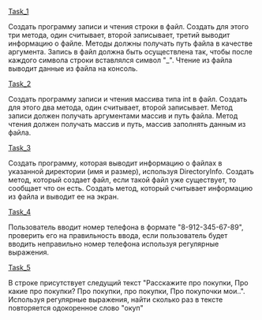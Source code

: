 [Task_1](https://github.com/nomadpyn/CSharp_Lessons/tree/master/12.%20Interaction_with_FileSystem/Task_1)

 Создать программу записи и чтения строки в файл. Создать для этого три метода, один считывает, второй записывает, третий выводит информацию о файле. Методы должны получать путь файла в качестве аргумента. Запись в файл должна быть осуществлена так, чтобы после каждого символа строки вставлялся символ "_". Чтение из файла выводит данные из файла на консоль.

[Task_2](https://github.com/nomadpyn/CSharp_Lessons/tree/master/12.%20Interaction_with_FileSystem/Task_2)

 Создать программу записи и чтения массива типа int в файл. Создать для этого два метода, один считывает, второй записывает. Метод записи должен получать аргументами массив и путь файла. Метод чтения должен получать массив и путь, массив заполнять данным из файла.

[Task_3](https://github.com/nomadpyn/CSharp_Lessons/tree/master/12.%20Interaction_with_FileSystem/Task_3)

 Создать программу, которая выводит информацию о файлах в указанной директории (имя и размер), используя DirectoryInfo. Создать метод, который создает файл, если такой файл уже существует, то сообщает что он есть. Создать метод, который считывает информацию из файла и выводит ее на экран.

[Task_4](https://github.com/nomadpyn/CSharp_Lessons/tree/master/12.%20Interaction_with_FileSystem/Task_4)

 Пользователь вводит номер телефона в формате "8-912-345-67-89", проверить его на правильность ввода, если пользователь будет вводить неправильно номер телефона используя регулярные выражения.

[Task_5](https://github.com/nomadpyn/CSharp_Lessons/tree/master/12.%20Interaction_with_FileSystem/Task_5)

 В строке присутствует следущий текст "Расскажите про покупки, Про какие про покупки? Про покупки, про покупки, Про покупочки мои..". Используя регулярные выражения, найти сколько раз в тексте повторяется одокоренное слово "окуп"
